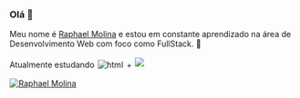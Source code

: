 ### Olá 👋
Meu nome é <a href="https://www.linkedin.com/in/raphael-molina-bedran-08a52699/" target="_blank">Raphael Molina</a> e estou em constante aprendizado na área de Desenvolvimento Web com foco como FullStack. :book: <br>

Atualmente estudando <img src="https://github.com/Quadrified/Quadrified/blob/master/assets/svg/dev/frameworks/react.svg" alt="html" style=" padding: 2px"> + 
<img src="https://github.com/Quadrified/Quadrified/blob/master/assets/svg/dev/languages/java.svg" lat="html" style="padding: 2px">

[![Raphael Molina](https://github-readme-stats.vercel.app/api?username=Lightsd7&show_icons=true&theme=radical&bg_color=30,0d0d0d,191919&title_color=fff&text_color=fff&icon_color=79ff97)](https://github.com/anuraghazra/github-readme-stats)
